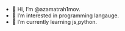 - 👋 Hi, I’m @azamatrah1mov.
- 👀 I’m interested in programming langauge.
- 🌱 I’m currently learning js,python.

